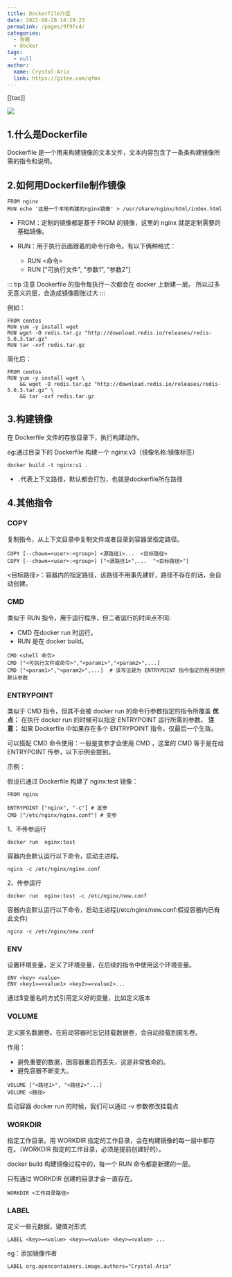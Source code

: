 ```yaml
---
title: Dockerfile介绍
date: 2022-08-28 14:29:23
permalink: /pages/9f9fc4/
categories: 
  - 容器
  - docker
tags: 
  - null
author: 
  name: Crystal-Aria
  link: https://gitee.com/qfmx
---
```


[[toc]]

![](https://fire-repository.oss-cn-beijing.aliyuncs.com/docker/article/3.jpg)

## 1.什么是Dockerfile

Dockerfile 是一个用来构建镜像的文本文件，文本内容包含了一条条构建镜像所需的指令和说明。

## 2.如何用Dockerfile制作镜像

```shell
FROM nginx
RUN echo '这是一个本地构建的nginx镜像' > /usr/share/nginx/html/index.html
```
- FROM：定制的镜像都是基于 FROM 的镜像，这里的 nginx 就是定制需要的基础镜像。

- RUN：用于执行后面跟着的命令行命令。有以下俩种格式：

  - RUN <命令>
  - RUN ["可执行文件", "参数1", "参数2"]

::: tip 注意
Dockerfile 的指令每执行一次都会在 docker 上新建一层。
所以过多无意义的层，会造成镜像膨胀过大
:::

例如：
```shell
FROM centos
RUN yum -y install wget
RUN wget -O redis.tar.gz "http://download.redis.io/releases/redis-5.0.3.tar.gz"
RUN tar -xvf redis.tar.gz
```
简化后：
```shell
FROM centos
RUN yum -y install wget \
    && wget -O redis.tar.gz "http://download.redis.io/releases/redis-5.0.3.tar.gz" \
    && tar -xvf redis.tar.gz
```

## 3.构建镜像

在 Dockerfile 文件的存放目录下，执行构建动作。

eg:通过目录下的 Dockerfile 构建一个 nginx:v3（镜像名称:镜像标签）
```shell
docker build -t nginx:v1 .  
```

- `.`代表上下文路径，默认都会打包，也就是dockerfile所在路径

## 4.其他指令
### COPY
复制指令，从上下文目录中复制文件或者目录到容器里指定路径。

```shell
COPY [--chown=<user>:<group>] <源路径1>...  <目标路径>
COPY [--chown=<user>:<group>] ["<源路径1>",...  "<目标路径>"]
```

<目标路径>：容器内的指定路径，该路径不用事先建好，路径不存在的话，会自动创建。


### CMD
类似于 RUN 指令，用于运行程序，但二者运行的时间点不同:
- CMD 在docker run 时运行。
- RUN 是在 docker build。

```shell
CMD <shell 命令> 
CMD ["<可执行文件或命令>","<param1>","<param2>",...] 
CMD ["<param1>","<param2>",...]  # 该写法是为 ENTRYPOINT 指令指定的程序提供默认参数
```

### ENTRYPOINT

类似于 CMD 指令，但其不会被 docker run 的命令行参数指定的指令所覆盖
**优点：** 在执行 docker run 的时候可以指定 ENTRYPOINT 运行所需的参数。
**注意：** 如果 Dockerfile 中如果存在多个 ENTRYPOINT 指令，仅最后一个生效。

可以搭配 CMD 命令使用：一般是变参才会使用 CMD ，这里的 CMD 等于是在给 ENTRYPOINT 传参，以下示例会提到。

示例：

假设已通过 Dockerfile 构建了 nginx:test 镜像：

```
FROM nginx

ENTRYPOINT ["nginx", "-c"] # 定参
CMD ["/etc/nginx/nginx.conf"] # 变参
```
1、不传参运行
```shell
docker run  nginx:test
```

容器内会默认运行以下命令，启动主进程。

```shell
nginx -c /etc/nginx/nginx.conf
```

2、传参运行
```shell
docker run  nginx:test -c /etc/nginx/new.conf
```

容器内会默认运行以下命令，启动主进程(/etc/nginx/new.conf:假设容器内已有此文件)

```shell
nginx -c /etc/nginx/new.conf
```

### ENV

设置环境变量，定义了环境变量，在后续的指令中使用这个环境变量。

```shell
ENV <key> <value>
ENV <key1>=<value1> <key2>=<value2>...
```
通过$变量名的方式引用定义好的变量，比如定义版本


### VOLUME
定义匿名数据卷。在启动容器时忘记挂载数据卷，会自动挂载到匿名卷。

作用：
- 避免重要的数据，因容器重启而丢失，这是非常致命的。
- 避免容器不断变大。

```shell
VOLUME ["<路径1>", "<路径2>"...]
VOLUME <路径>
```

启动容器 docker run 的时候，我们可以通过 -v 参数修改挂载点

### WORKDIR

指定工作目录。用 WORKDIR 指定的工作目录，会在构建镜像的每一层中都存在。（WORKDIR 指定的工作目录，必须是提前创建好的）。

docker build 构建镜像过程中的，每一个 RUN 命令都是新建的一层。

只有通过 WORKDIR 创建的目录才会一直存在。

```shell
WORKDIR <工作目录路径>
```

### LABEL
定义一些元数据，键值对形式
```shell
LABEL <key>=<value> <key>=<value> <key>=<value> ...
```
eg：添加镜像作者
```shell
LABEL org.opencontainers.image.authors="Crystal-Aria"
```

